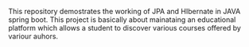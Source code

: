 This repository demostrates the working of JPA and HIbernate in JAVA spring boot.
This project is basically about mainataing an educational platform which allows a student to discover various courses offered by variour auhors.
